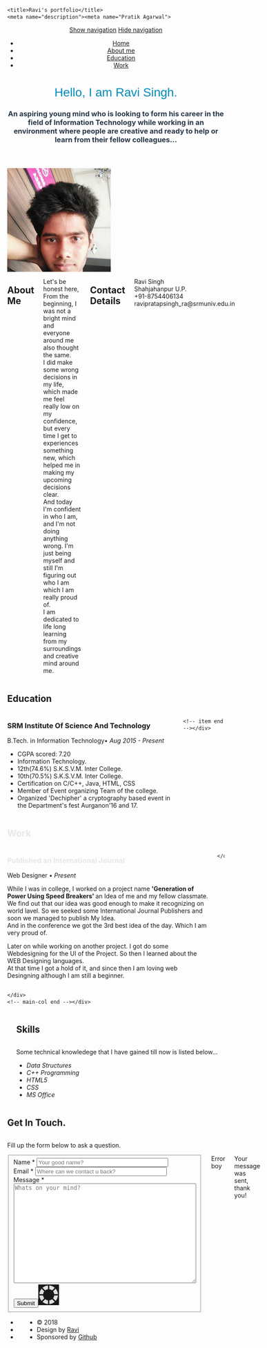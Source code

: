 
<!DOCTYPE html>
<html lang="en">
<head>
<meta http-equiv="Content-Type" content="text/html; charset=windows-1252">

<script>
  (function(i,s,o,g,r,a,m){i['GoogleAnalyticsObject']=r;i[r]=i[r]||function(){
  (i[r].q=i[r].q||[]).push(arguments)},i[r].l=1*new Date();a=s.createElement(o),
  m=s.getElementsByTagName(o)[0];a.async=1;a.src=g;m.parentNode.insertBefore(a,m)
  })(window,document,'script','https://www.google-analytics.com/analytics.js','ga');

  ga('create', 'UA-83272181-1', 'auto');
  ga('send', 'pageview');
</script>

	<title>Ravi's portfolio</title>
	<meta name="description"><meta name="Pratik Agarwal">

  <meta name="viewport" content="width=device-width, initial-scale=1, maximum-scale=1">
	<link href="css/default.css" rel="stylesheet" />
	<link href="css/layout.css" rel="stylesheet" />
	<link href="css/media-queries.css" rel="stylesheet" />
	<link href="css/magnific-popup.css" rel="stylesheet" />
  <link href="https://unpkg.com/aos@2.3.1/dist/aos.css" rel="stylesheet">
  <script src="https://unpkg.com/aos@2.3.1/dist/aos.js"></script>
  <script>
  AOS.init();
</script>


</head>
<body>


<header id="home">
<nav id="nav-wrap"><a class="mobile-btn" href="#nav-wrap" title="Show navigation">Show navigation</a> <a class="mobile-btn" href="#" title="Hide navigation">Hide navigation</a>
<ul class="nav" id="nav">
	<li class="current"><a class="smoothscroll" href="#home">Home</a></li>
  <li><a class="smoothscroll" href="#about">About me</a></li>
	<li><a class="smoothscroll" href="#resume">Education</a></li>
	<li><a class="smoothscroll" href="#work">Work</a></li>

</ul>
</nav>


<div class="row banner">
<div class="banner-text">
  <div data-aos="flip-down">
<h1 class="responsive-headline" style="color: #008CBA; font-weight: 50; font-family: sans-serif;">Hello, I am Ravi Singh.</h1> </div>

<div data-aos="fade-down">
<h3 style=" color: #283747; font-family: "Times New Roman", Times, serif;">An aspiring young mind who is looking to form his career in the field of Information Technology while working in an environment where people are creative and ready to help or learn from their fellow colleagues...</h3>
</div>
</div>
</div>

<p class="scrolldown"></p>
</header>
<!-- Header End --><!-- About Section
   ================================================== -->

<section id="about">
<div class="row">
<div class="three columns"><img alt="" class="profile-pic" src="images/ravi.png" /></div>

<div class="nine columns main-col">
  <div data-aos="flip-down">
    <script>
    AOS.init();
  </script>
<h2>About Me</h2></div>

<div data-aos="fade-down-left">
<p></p>
Let's be honest here, From the beginning, I was not a bright mind and everyone around me also thought the same.</br>
I did make some wrong decisions in my life, which made me feel really low on my confidence, but every time I get to experiences something new, which helped me in making my upcoming decisions clear.</br>
And today I'm confident in who I am, and I'm not doing anything wrong. I'm just being myself and still I'm figuring out who I am which I am really proud of.</br>
I am dedicated to life long learning from my surroundings and creative mind around me.
<p></p> </div>

<div class="row">
<div class="columns contact-details">
  <div data-aos="flip-down">
<h2>Contact Details</h2>
</div>

<div data-aos="fade-down-left">
<p class="address"><span>Ravi Singh</span><br />
<span>Shahjahanpur U.P. </span><br />
<span>+91-8754406134</span><br />
<span>ravipratapsingh_ra@srmuniv.edu.in</span></p>
</div>
</div>

</div>
<!-- end row --></div>
<!-- end .main-col --></div>
</section>
<!-- About Section End--><!-- Resume Section
   ================================================== -->

<section id="resume">
<div class="row education">
<div class="three columns header-col">
  <div data-aos="fade-right">
<h1><span>Education</span></h1>
</div>
</div>

<div class="nine columns main-col">
<div class="row item">
<div class="twelve columns">
  <div data-aos="fade-left">
<h3>SRM Institute Of Science And Technology</h3>

<p class="info">B.Tech. in Information Technology<span>&bull;</span> <em class="date">Aug 2015 - Present</em></p>

<ul>
	<li>CGPA scored: 7.20</li>
	<li>Information Technology.</li>
  <li>12th(74.6%) S.K.S.V.M. Inter College.</li>
  <li>10th(70.5%) S.K.S.V.M. Inter College.</li>
	<li>Certification on C/C++, Java, HTML, CSS </li>
	<li>Member of Event organizing Team of the college.</li>
	<li>Organized 'Dechipher' a cryptography based event in the Department's fest Aurganon'16 and 17.</li>
</ul>
</div>
</div>
</div>

    <!-- item end --></div>
<!-- main-col end --></div>
</section>

<section id="work">
<div class="row work">
<div class="three columns header-col">

<div data-aos="fade-up-right">
<h1 style="color: #E5E7E9"><span>Work</span></h1>
</div>
</div>

<div class="nine columns main-col">
<div class="row item">
<div class="twelve columns">
<div class="row item">
<div class="twelve columns">

<div data-aos="fade-up-left">
<h3 style="color: #E5E7E9">Published an International Journal</h3>

<p class="info">Web Designer <span>&bull;</span> <em class="date">Present</em></p>

<p>While I was in college, I worked on a project name <strong>'Generation of Power Using Speed Breakers' </strong> an Idea of me and my fellow classmate.</br>
We find out that our idea was good enough to make it recognizing on world lavel. So we seeked some International Journal Publishers and soon we managed to publish My Idea.</br>
And in the conference we got the 3rd best idea of the day. Which I am very proud of.</br>

Later on while working on another project.  I got do some Webdesigning for the UI of the Project. So then I learned about the WEB Designing languages.</br>
At that time I got a hold of it, and since then I am loving web Desingning although I am still a beginner.
</p>


<p></p>
</div>
</div>
</div>

    </div>
</div>
<!-- item end -->

    </div>
    <!-- main-col end --></div>
</section>

<section>
<div class="row skill">
<div class="three columns header-col">
</br>
<div data-aos="flip-left">
<h1><span>Skills</span></h1>
</div>
</div>


<div class="nine columns main-col"> </br>
  <div data-aos="flip-right">
<p>Some technical knowledege that I have gained till now is listed below...</p>

<div class="bars">
<ul class="skills">
	      <li><span class="bar-expand css"></span><em>Data Structures</em></li>
        <li><span class="bar-expand css"></span><em>C++ Programming</em></li>
				<li><span class="bar-expand css"></span><em>HTML5</em></li>
				<li><span class="bar-expand html5"></span><em>CSS</em></li>
				<li><span class="bar-expand css"></span><em>MS Office</em></li>
</ul>
</div>
</div>
</div>
<!-- end skill-bars --></div>
<!-- main-col end --></div>
<!-- End skills --></section>

<section id="contact">
<div class="row section-head">
<div class="two columns header-col">
<h1><span>Get In Touch.</span></h1>
</div>

<div class="ten columns">
<p class="lead">Fill up the form below to ask a question.</p>
</div>
</div>

<div class="row">
<div class="eight columns"><!-- form -->
<form action="" id="contactForm" method="post" name="contactForm">
<fieldset>
<div><label for="contactName">Name <span class="required">*</span></label> <input id="contactName" name="contactName" size="35" type="text" value="" placeholder="Your good name?" /></div>

<div><label for="contactEmail">Email <span class="required">*</span></label> <input id="contactEmail" name="contactEmail" size="35" type="text" value="" placeholder="Where can we contact u back?" /></div>

<div><label for="contactMessage">Message <span class="required">*</span></label><textarea cols="50" id="contactMessage" name="contactMessage" placeholder="Whats on your mind?" rows="15"></textarea></div>

<div><button class="submit">Submit</button><span id="image-loader"><img alt="" src="images/loader.gif" /> </span></div>
</fieldset>
</form>
<!-- Form End --><!-- contact-warning -->

<div id="message-warning">Error boy</div>
<!-- contact-success -->

<div id="message-success">Your message was sent, thank you!</div>
</div>

<aside class="four columns footer-widgets">


</div>
</aside>
</div>
</section>
<!-- Contact Section End--><!-- footer
   ================================================== -->

<footer>
<div class="row">
<div class="twelve columns">
<ul class="social-links">
               <li><a href="https://www.facebook.com/ravi.singh.0131" title="Facebook handle"><i class="fa fa-facebook"></i></a></li>
               <li><a href="https://in.linkedin.com/in/ravi-pratap-singh-7a3ba6162" title="Linkedin handle"><i class="fa fa-linkedin"></i></a></li>
               <li><a href="https://www.instagram.com/_ravi.singh_" title="Instagram handle"><i class="fa fa-instagram"></i></a></li>
</ul>

<ul class="copyright">
	<li>&copy; 2018</li>
	<li>Design by <a href="" title="Ravi">Ravi</a></li>
	<li>Sponsored by <a href="https://github.com/" rel="follow">Github</a></li>
</ul>
</div>

<div id="go-top"></div>
</div>
</footer>
<!-- Footer End--><!-- Java Script
   ================================================== --><script src="http://ajax.googleapis.com/ajax/libs/jquery/1.10.2/jquery.min.js"></script><script>window.jQuery || document.write('<script src="js/jquery-1.10.2.min.js"><\/script>')</script><script type="text/javascript" src="js/jquery-migrate-1.2.1.min.js"></script><script src="js/jquery.flexslider.js"></script><script src="js/waypoints.js"></script><script src="js/jquery.fittext.js"></script><script src="js/magnific-popup.js"></script><script src="js/init.js"></script></body>
</html>
